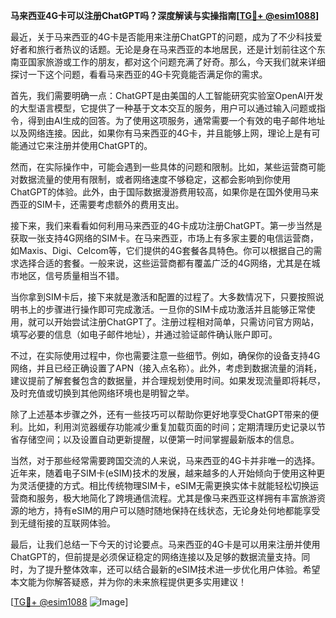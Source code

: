 **马来西亚4G卡可以注册ChatGPT吗？深度解读与实操指南[[TG💪+ @esim1088](https://t.me/s/esim1088)]**

最近，关于马来西亚的4G卡是否能用来注册ChatGPT的问题，成为了不少科技爱好者和旅行者热议的话题。无论是身在马来西亚的本地居民，还是计划前往这个东南亚国家旅游或工作的朋友，都对这个问题充满了好奇。那么，今天我们就来详细探讨一下这个问题，看看马来西亚的4G卡究竟能否满足你的需求。

首先，我们需要明确一点：ChatGPT是由美国的人工智能研究实验室OpenAI开发的大型语言模型，它提供了一种基于文本交互的服务，用户可以通过输入问题或指令，得到由AI生成的回答。为了使用这项服务，通常需要一个有效的电子邮件地址以及网络连接。因此，如果你有马来西亚的4G卡，并且能够上网，理论上是有可能通过它来注册并使用ChatGPT的。

然而，在实际操作中，可能会遇到一些具体的问题和限制。比如，某些运营商可能对数据流量的使用有限制，或者网络速度不够稳定，这都会影响到你使用ChatGPT的体验。此外，由于国际数据漫游费用较高，如果你是在国外使用马来西亚的SIM卡，还需要考虑额外的费用支出。

接下来，我们来看看如何利用马来西亚的4G卡成功注册ChatGPT。第一步当然是获取一张支持4G网络的SIM卡。在马来西亚，市场上有多家主要的电信运营商，如Maxis、Digi、Celcom等，它们提供的4G套餐各具特色。你可以根据自己的需求选择合适的套餐。一般来说，这些运营商都有覆盖广泛的4G网络，尤其是在城市地区，信号质量相当不错。

当你拿到SIM卡后，接下来就是激活和配置的过程了。大多数情况下，只要按照说明书上的步骤进行操作即可完成激活。一旦你的SIM卡成功激活并且能够正常使用，就可以开始尝试注册ChatGPT了。注册过程相对简单，只需访问官方网站，填写必要的信息（如电子邮件地址），并通过验证邮件确认账户即可。

不过，在实际使用过程中，你也需要注意一些细节。例如，确保你的设备支持4G网络，并且已经正确设置了APN（接入点名称）。此外，考虑到数据流量的消耗，建议提前了解套餐包含的数据量，并合理规划使用时间。如果发现流量即将耗尽，及时充值或切换到其他网络环境也是明智之举。

除了上述基本步骤之外，还有一些技巧可以帮助你更好地享受ChatGPT带来的便利。比如，利用浏览器缓存功能减少重复加载页面的时间；定期清理历史记录以节省存储空间；以及设置自动更新提醒，以便第一时间掌握最新版本的信息。

当然，对于那些经常需要跨国交流的人来说，马来西亚的4G卡并非唯一的选择。近年来，随着电子SIM卡(eSIM)技术的发展，越来越多的人开始倾向于使用这种更为灵活便捷的方式。相比传统物理SIM卡，eSIM无需更换实体卡就能轻松切换运营商和服务，极大地简化了跨境通信流程。尤其是像马来西亚这样拥有丰富旅游资源的地方，持有eSIM的用户可以随时随地保持在线状态，无论身处何地都能享受到无缝衔接的互联网体验。

最后，让我们总结一下今天的讨论要点。马来西亚的4G卡是可以用来注册并使用ChatGPT的，但前提是必须保证稳定的网络连接以及足够的数据流量支持。同时，为了提升整体效率，还可以结合最新的eSIM技术进一步优化用户体验。希望本文能为你解答疑惑，并为你的未来旅程提供更多实用建议！

[[TG💪+ @esim1088](https://t.me/s/esim1088) ![Image](https://i.postimg.cc/4NQfJmqS/Snipaste-2025-05-13-00-14-12.png)]
